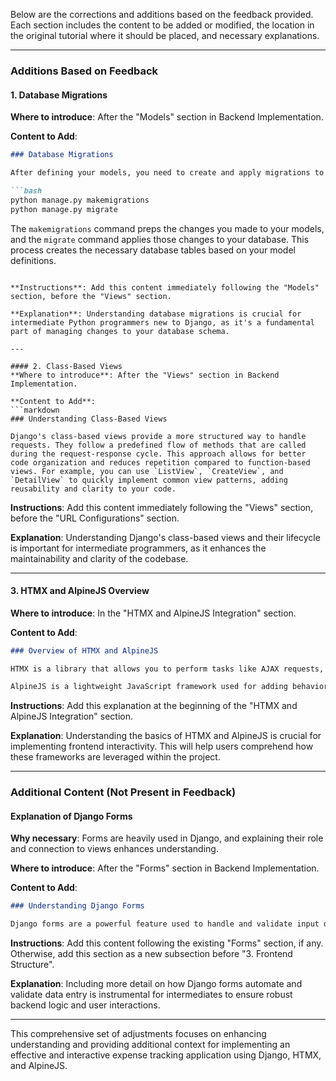 Below are the corrections and additions based on the feedback provided. Each section includes the content to be added or modified, the location in the original tutorial where it should be placed, and necessary explanations.

---

### Additions Based on Feedback

#### 1. Database Migrations
**Where to introduce**: After the "Models" section in Backend Implementation.

**Content to Add**:
```markdown
### Database Migrations

After defining your models, you need to create and apply migrations to update your database schema. Django migrations are a way of propagating changes you make to your models (adding a field, deleting a model, etc.) into your database schema. Run the following commands:

```bash
python manage.py makemigrations
python manage.py migrate
```

The `makemigrations` command preps the changes you made to your models, and the `migrate` command applies those changes to your database. This process creates the necessary database tables based on your model definitions.
```

**Instructions**: Add this content immediately following the "Models" section, before the "Views" section.

**Explanation**: Understanding database migrations is crucial for intermediate Python programmers new to Django, as it's a fundamental part of managing changes to your database schema.

---

#### 2. Class-Based Views
**Where to introduce**: After the "Views" section in Backend Implementation.

**Content to Add**:
```markdown
### Understanding Class-Based Views

Django's class-based views provide a more structured way to handle requests. They follow a predefined flow of methods that are called during the request-response cycle. This approach allows for better code organization and reduces repetition compared to function-based views. For example, you can use `ListView`, `CreateView`, and `DetailView` to quickly implement common view patterns, adding reusability and clarity to your code.
```

**Instructions**: Add this content immediately following the "Views" section, before the "URL Configurations" section.

**Explanation**: Understanding Django's class-based views and their lifecycle is important for intermediate programmers, as it enhances the maintainability and clarity of the codebase.

---

#### 3. HTMX and AlpineJS Overview
**Where to introduce**: In the "HTMX and AlpineJS Integration" section.

**Content to Add**:
```markdown
### Overview of HTMX and AlpineJS

HTMX is a library that allows you to perform tasks like AJAX requests, CSS Transitions, WebSockets, and Server Sent Events directly in your HTML, without writing additional JavaScript. It is used here for performing dynamic content updates without page reloads.

AlpineJS is a lightweight JavaScript framework used for adding behavior directly into your HTML. It is especially useful for managing reactive and interactive UI components on the client-side. In this project, we use AlpineJS to handle dynamic interactivity on the dashboard and other components.
```

**Instructions**: Add this explanation at the beginning of the "HTMX and AlpineJS Integration" section.

**Explanation**: Understanding the basics of HTMX and AlpineJS is crucial for implementing frontend interactivity. This will help users comprehend how these frameworks are leveraged within the project.

---

### Additional Content (Not Present in Feedback)

#### Explanation of Django Forms
**Why necessary**: Forms are heavily used in Django, and explaining their role and connection to views enhances understanding.

**Where to introduce**: After the "Forms" section in Backend Implementation.

**Content to Add**:
```markdown
### Understanding Django Forms

Django forms are a powerful feature used to handle and validate input data. They help create form structures in Python that you can render in templates, and they automatically handle validation and error messages. In the Expense Tracker, forms are used for safe and user-friendly data entry, particularly when creating or updating expenses. Customizing and validating form fields appropriately can enhance the safety and usability of your app.
```

**Instructions**: Add this content following the existing "Forms" section, if any. Otherwise, add this section as a new subsection before "3. Frontend Structure".

**Explanation**: Including more detail on how Django forms automate and validate data entry is instrumental for intermediates to ensure robust backend logic and user interactions.

---

This comprehensive set of adjustments focuses on enhancing understanding and providing additional context for implementing an effective and interactive expense tracking application using Django, HTMX, and AlpineJS.